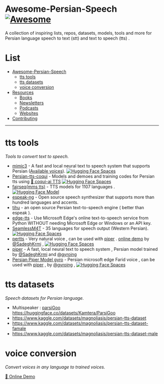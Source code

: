 # Awesome-Persian-Speech [![Awesome](https://cdn.statically.io/gh/karim23657/blogmaterials/main/assets/00.svg)](https://github.com/karim23657/awesome-Persian-Speech)
A collection of inspiring lists, repos, datasets, models, tools and more for Persian language speech to text (stt) and text to speech (tts) .

# List
- [Awesome-Persian-Speech](#awesome-persian-speech-)
    - [tts tools](#tts-tools)
    - [tts datasets](#tts-datasets)
    - [voice conversion](#voice-conversion)
- [Resources](#resources)
    - [Books](#books)
    - [Newsletters](#newsletters)
    - [Podcasts](#podcasts)
    - [Websites](#websites)
- [Contributing](#contributing)

---


# tts tools

*Tools to convert text to speech.*

* [mimic3](https://github.com/MycroftAI/mimic3) - A fast and local neural text to speech system that supports Persian ([Available voices](https://github.com/MycroftAI/mimic3-voices)). [![Hugging Face Spaces](https://cdn.statically.io/gh/karim23657/blogmaterials/main/assets/hf.svg)](https://huggingface.co/spaces/Kamtera/persian-tts-mimic3)
* [Persian-tts-coqui](https://github.com/karim23657/Persian-tts-coqui) - Models and demoes and training codes for Persian tts using [🐸 coqui-ai TTS](https://github.com/coqui-ai/TTS) [![Hugging Face Spaces](https://cdn.statically.io/gh/karim23657/blogmaterials/main/assets/hf.svg)](https://huggingface.co/spaces/Kamtera/Persian-tts-CoquiTTS)
* [fairseq(mms tts)](https://github.com/facebookresearch/fairseq/tree/main/examples/mms) - TTS models for 1107 languages . [![Hugging Face Model](https://cdn.statically.io/gh/karim23657/blogmaterials/main/assets/hf.svg)](https://huggingface.co/facebook/mms-tts-fas)
* [espeak-ng](https://github.com/espeak-ng/espeak-ng) - Open source speech synthesizer that supports more than hundred languages and accents.
* [tihu](https://github.com/tihu-nlp/tihu) - an open source Persian text-to-speech engine ( better than espeak ).
* [edge-tts](https://github.com/rany2/edge-tts) - Use Microsoft Edge's online text-to-speech service from Python WITHOUT needing Microsoft Edge or Windows or an API key.
* [SeamlessM4T](https://github.com/facebookresearch/seamless_communication) - 35 languages for speech output (Western Persian). [![Hugging Face Spaces](https://cdn.statically.io/gh/karim23657/blogmaterials/main/assets/hf.svg)](https://huggingface.co/spaces/facebook/seamless_m4t)
* [pertts](https://github.com/SadeghKrmi/pertts-streamlit) - Very natural voice , can be used with [piper](https://github.com/rhasspy/piper) . [online demo](https://tts.datacula.com/) by [@SadeghKrmi](https://github.com/SadeghKrmi) , [![Hugging Face Spaces](https://cdn.statically.io/gh/karim23657/blogmaterials/main/assets/hf.svg)](https://huggingface.co/spaces/k2-fsa/text-to-speech)
* [piper](https://github.com/rhasspy/piper) - A fast, local neural text to speech system , Persian model trained by [@SadeghKrmi](https://github.com/SadeghKrmi) and [@gyroing](https://github.com/gyroing)
* [Persian Piper Model gyro](https://huggingface.co/gyroing/Persian-Piper-Model-gyro) - Persian microsoft edge Farid voice , can be used with [piper](https://github.com/rhasspy/piper) , by [@gyroing](https://github.com/gyroing) , [![Hugging Face Spaces](https://cdn.statically.io/gh/karim23657/blogmaterials/main/assets/hf.svg)](https://huggingface.co/spaces/gyroing/Persian_Piper_TTS_HAZM)




# tts datasets

*Speech datasets for Persian language.*

* Multispeaker : [parsiGoo](https://github.com/karim23657/parsiGoo) https://huggingface.co/datasets/Kamtera/ParsiGoo
* https://www.kaggle.com/datasets/magnoliasis/persian-tts-dataset
* https://www.kaggle.com/datasets/magnoliasis/persian-tts-dataset-famale
* https://www.kaggle.com/datasets/magnoliasis/persian-tts-dataset-male

# voice conversion

*Convert voices in any language to trained voices.*

[🤗 Online Demo](https://huggingface.co/spaces/litagin/rvc_okiba_TTS)
